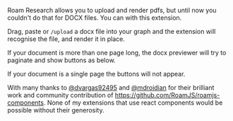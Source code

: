 Roam Research allows you to upload and render pdfs, but until now you couldn't do that for DOCX files. You can with this extension.

Drag, paste or `/upload` a docx file into your graph and the extension will recognise the file, and render it in place.

If your document is more than one page long, the docx previewer will try to paginate and show buttons as below.

If your document is a single page the buttons will not appear.

With many thanks to [@dvargas92495](https://github.com/dvargas92495) and [@mdroidian](https://github.com/mdroidian) for their brilliant work and community contribution of https://github.com/RoamJS/roamjs-components. None of my extensions that use react components would be possible without their generosity.
